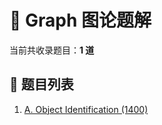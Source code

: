 # 📘 Graph 图论题解

当前共收录题目：**1 道**

## 📄 题目列表

1. [A. Object Identification (1400)](./cf2066A-object-identification-1400/)